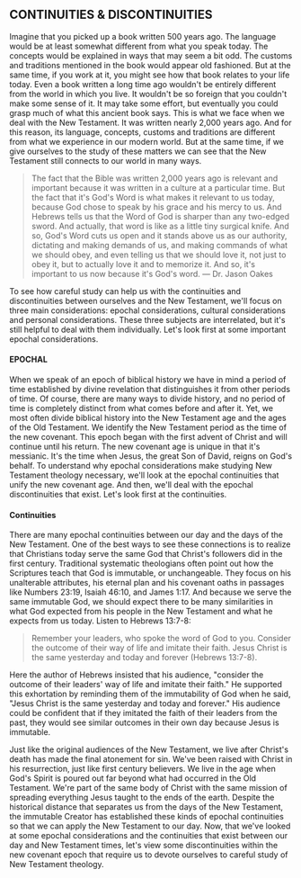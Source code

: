 ## CONTINUITIES & DISCONTINUITIES

Imagine that you picked up a book written 500 years ago. The language would be at least somewhat different from what you speak today. The concepts would be explained in ways that may seem a bit odd. The customs and traditions mentioned in the book would appear old fashioned. But at the same time, if you work at it, you might see how that book relates to your life today. Even a book written a long time ago wouldn't be entirely different from the world in which you live. It wouldn't be so foreign that you couldn't make some sense of it. It may take some effort, but eventually you could grasp much of what this ancient book says. 
This is what we face when we deal with the New Testament. It was written nearly 2,000 years ago. And for this reason, its language, concepts, customs and traditions are different from what we experience in our modern world. But at the same time, if we give ourselves to the study of these matters we can see that the New Testament still connects to our world in many ways. 

> The fact that the Bible was written 2,000 years ago is relevant and important because it was written in a culture at a particular time. But the fact that it's God's Word is what makes it relevant to us today, because God chose to speak by his grace and his mercy to us. And Hebrews tells us that the Word of God is sharper than any two-edged sword. And actually, that word is like as a little tiny surgical knife. And so, God's Word cuts us open and it stands above us as our authority, dictating and making demands of us, and making commands of what we should obey, and even telling us that we should love it, not just to obey it, but to actually love it and to memorize it. And so, it's important to us now because it's God's word.
— Dr. Jason Oakes 

To see how careful study can help us with the continuities and discontinuities between ourselves and the New Testament, we'll focus on three main considerations: epochal considerations, cultural considerations and personal considerations. These three subjects are interrelated, but it's still helpful to deal with them individually. Let's look first at some important epochal considerations. 

#### EPOCHAL 

When we speak of an epoch of biblical history we have in mind a period of time established by divine revelation that distinguishes it from other periods of time. Of course, there are many ways to divide history, and no period of time is completely distinct from what comes before and after it. Yet, we most often divide biblical history into the New Testament age and the ages of the Old Testament. We identify the New Testament period as the time of the new covenant. This epoch began with the first advent of Christ and will continue until his return. The new covenant age is unique in that it's messianic. It's the time when Jesus, the great Son of David, reigns on God's behalf. 
To understand why epochal considerations make studying New Testament theology necessary, we'll look at the epochal continuities that unify the new covenant age. And then, we'll deal with the epochal discontinuities that exist. Let's look first at the continuities. 

#### Continuities

There are many epochal continuities between our day and the days of the New Testament. One of the best ways to see these connections is to realize that Christians today serve the same God that Christ's followers did in the first century. Traditional systematic theologians often point out how the Scriptures teach that God is immutable, or unchangeable. They focus on his unalterable attributes, his eternal plan and his covenant oaths in passages like Numbers 23:19, Isaiah 46:10, and James 1:17. And because we serve the same immutable God, we should expect there to be many similarities in what God expected from his people in the New Testament and what he expects from us today. Listen to Hebrews 13:7-8:

> Remember your leaders, who spoke the word of God to you. Consider the outcome of their way of life and imitate their faith. Jesus Christ is the same yesterday and today and forever (Hebrews 13:7-8).

Here the author of Hebrews insisted that his audience, "consider the outcome of their leaders' way of life and imitate their faith." He supported this exhortation by reminding them of the immutability of God when he said, "Jesus Christ is the same yesterday and today and forever." His audience could be confident that if they imitated the faith of their leaders from the past, they would see similar outcomes in their own day because Jesus is immutable. 

Just like the original audiences of the New Testament, we live after Christ's death has made the final atonement for sin. We've been raised with Christ in his resurrection, just like first century believers. We live in the age when God's Spirit is poured out far beyond what had occurred in the Old Testament. We're part of the same body of Christ with the same mission of spreading everything Jesus taught to the ends of the earth. Despite the historical distance that separates us from the days of the New Testament, the immutable Creator has established these kinds of epochal continuities so that we can apply the New Testament to our day. 
Now, that we've looked at some epochal considerations and the continuities that exist between our day and New Testament times, let's view some discontinuities within the new covenant epoch that require us to devote ourselves to careful study of New Testament theology. 
